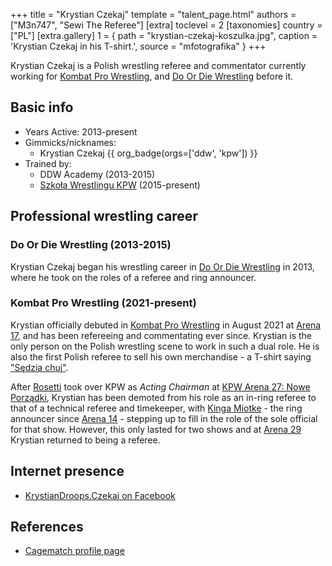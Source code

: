 +++
title = "Krystian Czekaj"
template = "talent_page.html"
authors = ["M3n747", "Sewi The Referee"]
[extra]
toclevel = 2
[taxonomies]
country = ["PL"]
[extra.gallery]
1 = { path = "krystian-czekaj-koszulka.jpg", caption = 'Krystian Czekaj in his T-shirt.', source = "mfotografika" }
+++

Krystian Czekaj is a Polish wrestling referee and commentator currently working for [Kombat Pro Wrestling](@/o/kpw.md), and [Do Or Die Wrestling](@/o/ddw.md) before it.

## Basic info

* Years Active: 2013-present
* Gimmicks/nicknames:
  - Krystian Czekaj {{ org_badge(orgs=['ddw', 'kpw']) }}
* Trained by:
  - DDW Academy (2013-2015)
  - [Szkoła Wrestlingu KPW](@/o/szkola-kpw.md) (2015-present)

## Professional wrestling career

### Do Or Die Wrestling (2013-2015)

Krystian Czekaj began his wrestling career in [Do Or Die Wrestling](@/o/ddw.md) in 2013, where he took on the roles of a referee and ring announcer.

### Kombat Pro Wrestling (2021-present)

Krystian officially debuted in [Kombat Pro Wrestling](@/o/kpw.md) in August 2021 at [Arena 17](@/e/kpw/2021-08-21-kpw-arena-17.md), and has been refereeing and commentating ever since.
Krystian is the only person on the Polish wrestling scene to work in such a dual role. He is also the first Polish referee to sell his own merchandise - a T-shirt saying ["Sędzia chuj"](@/a/polish-wrestling-chants.md#referee).

After [Rosetti](@/w/rosetti.md) took over KPW as _Acting Chairman_ at [KPW Arena 27: Nowe Porządki](@/e/kpw/2025-01-24-kpw-arena-27.md), Krystian has been demoted from his role as an in-ring referee to that of a technical referee and timekeeper, with [Kinga Miotke](@/w/kinga-miotke.md) - the ring announcer since [Arena 14](@/e/kpw/2019-06-15-kpw-arena-14.md) - stepping up to fill in the role of the sole official for that show. However, this only lasted for two shows and at [Arena 29](@/e/kpw/2025-06-20-kpw-arena-29.md) Krystian returned to being a referee.

## Internet presence

* [KrystianDroops.Czekaj on Facebook](https://www.facebook.com/krystiandroops.czekaj/)

## References

* [Cagematch profile page](https://www.cagematch.net/?id=2&nr=28296)
